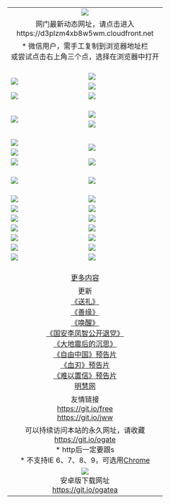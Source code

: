 ﻿<table>
  <tr></tr>
  <tr><td colspan=2 align=center><img src="https://cloud.githubusercontent.com/assets/11880933/13434984/f430fae2-e012-11e5-814f-c2df1e82b247.jpg" /></td></tr>
  <tr><td colspan=2 align=center>网门最新动态网址，请点击进入
<br>https://d3plzm4xb8w5wm.cloudfront.net
    </td>
  </tr>
  <tr>
    <td colspan=2 align=center>* 微信用户，需手工复制到浏览器地址栏<br>或尝试点击右上角三个点，选择在浏览器中打开
    <!--br>* IE6打开动态网址须在选项中勾选TLS 1.0--></td>
  </tr>
  <tr height="20">
  <tr>
    <td rowspan=2><a href="https://d3plzm4xb8w5wm.cloudfront.net/ogUP.aspx?name=11DKC.mp4&list=11DKC" target="_blank"><img src="https://d3plzm4xb8w5wm.cloudfront.net/Up/11DKC1.jpg" /></a></td> 
    <td><div><a href="https://d3plzm4xb8w5wm.cloudfront.net/ogUP.aspx?name=LRWS.mp4&list=LRWS" target="_blank"><img src="https://d3plzm4xb8w5wm.cloudfront.net/Up/LRWS.jpg" /></a></td>
   </tr>
  <tr>
    <td><a href="https://d3plzm4xb8w5wm.cloudfront.net/ogNiceVedio.aspx" target="_blank"><img src="https://d3plzm4xb8w5wm.cloudfront.net/Up/11TGKDY.jpg" /></a></td>
  </tr>
  <tr>
    <td><a href="https://d3plzm4xb8w5wm.cloudfront.net/ogUP.aspx?name=_EA/%CA%AE%C4%EA.mp4&count=http://odisk.org/Up/_EA/%CA%AE%C4%EA.mp4;http://odisk.org/Up/_EE/%CC%CE%B8%E7%D9%A9%B5%E7%D3%B0%A3%BA%CA%AE%C4%EA.mp4|2|%CA%AE%C4%EA|%D5%FD%C6%AC;%CC%CE%B8%E7%D9%A9%B5%E7%D3%B0" target="_blank"><img src="https://d3plzm4xb8w5wm.cloudfront.net/Up/_EA/%E5%8D%81%E5%B9%B4_135.jpg" /></a></td>
    <td><a href="https://d3plzm4xb8w5wm.cloudfront.net/ogUP.aspx?name=_EC%C9%FA%CB%C0%D3%EB%C2%D6%BB%D8.mp4&count=http://v.ifeng.com/documentary/discovery/201501/039bdca9-5c34-4796-b332-43b8f831efce.shtml;http://v.ifeng.com/documentary/society/201501/030cc825-2840-4536-a0b8-416c88375055.shtml;http://v.ifeng.com/documentary/society/201501/03a412f8-32ec-4e18-81ba-98acf64ec1ca.shtml;http://v.ifeng.com/documentary/society/201501/03c58012-8e01-456a-9097-615b3b24a709.shtml|4|%C9%FA%CB%C0%D3%EB%C2%D6%BB%D8" target="_blank"><img src="https://d3plzm4xb8w5wm.cloudfront.net/Up/_EC/%E7%94%9F%E6%AD%BB%E4%B8%8E%E8%BD%AE%E5%9B%9E_135.jpg" /></a></td>
  </tr>
  <tr height="20">
  <tr>
    <td rowspan=2><a href="https://d3plzm4xb8w5wm.cloudfront.net/ogUP.aspx?name=4EE/DJ.mp4&list=4EEDJ" target="_blank"><img src="https://d3plzm4xb8w5wm.cloudfront.net/Up/4EE/DJ140.jpg"/></a></td>
    <td><a href="https://d3plzm4xb8w5wm.cloudfront.net/ogUP.aspx?name=4EE/ZG.mp4&list=4EEZG" target="_blank"><img src="https://d3plzm4xb8w5wm.cloudfront.net/Up/4EE/ZG0.jpg"/></a></td>
    <!--td><a href="https://d3plzm4xb8w5wm.cloudfront.net/ogUP.aspx?name=4EE/QQ.mp4&list=4EEQQ" target="_blank"><img src="https://d3plzm4xb8w5wm.cloudfront.net/Up/4EE/QQ0.jpg"/></a></td>
    <td><a href="https://d3plzm4xb8w5wm.cloudfront.net/ogUP.aspx?name=4EE/HQ.mp4&list=4EEHQ" target="_blank"><img src="https://d3plzm4xb8w5wm.cloudfront.net/Up/4EE/HQ0.jpg"/></a></td-->
  </tr>
  <tr>
    <td><a href="https://d3plzm4xb8w5wm.cloudfront.net/onCO.aspx?list=XWPL&mode=m" target="_blank"><img src="https://d3plzm4xb8w5wm.cloudfront.net/Up/0WZTT.jpg" /></a></td> 
  </tr>
  <tr height="20">
  <tr>
    <td><a href="https://d3plzm4xb8w5wm.cloudfront.net/ogUP.aspx?name=JQR.mp4&count=2" target="_blank"><img src="https://d3plzm4xb8w5wm.cloudfront.net/Up/JQR.jpg" /></a></td>   
    <td rowspan=2><a href="https://d3plzm4xb8w5wm.cloudfront.net/ogUP.aspx?name=JP.mp4&count=9" target="_blank"><img src="https://d3plzm4xb8w5wm.cloudfront.net/Up/JP.jpg" /></td>
  </tr>
  <tr>
    <td><a href="https://d3plzm4xb8w5wm.cloudfront.net/ogUP.aspx?name=WH.mp4" target="_blank"><img src="https://d3plzm4xb8w5wm.cloudfront.net/Up/WH.jpg" /></a></td>
  </tr>
  <tr>
    <td><a href="https://d3plzm4xb8w5wm.cloudfront.net/ogUP.aspx?name=SSZJ.mp4&list=SSZJ" target="_blank"><img src="https://d3plzm4xb8w5wm.cloudfront.net/Up/SSZJ.jpg" /></a></td>
    <td><a href="https://d3plzm4xb8w5wm.cloudfront.net/ogUP.aspx?name=WLSH.mp4&count=2" target="_blank"><img src="https://d3plzm4xb8w5wm.cloudfront.net/Up/WLSH.jpg" /></a</td>
  </tr>
  <tr height="20">
  <tr>
    <td><a href="https://d3plzm4xb8w5wm.cloudfront.net/ogUP.aspx?name=ZY.mp4&count=2015|16" target="_blank"><img src="https://d3plzm4xb8w5wm.cloudfront.net/Up/ZY.jpg" /></a</td>
    <td><a href="https://d3plzm4xb8w5wm.cloudfront.net/ogUP.aspx?name=XTFY.mp4&count=B|2,A|24" target="_blank"><img src="https://d3plzm4xb8w5wm.cloudfront.net/Up/XTFY.jpg" /></a></td>
  </tr>
  <tr height="20">
  </tr>
  <!--tr>
    <td><a href="https://d3plzm4xb8w5wm.cloudfront.net/ogUP.aspx?name=4EE/GX.mp4&list=4EEGX" target="_blank"><img src="https://d3plzm4xb8w5wm.cloudfront.net/Up/4EE/GX0.jpg"/></a></td>
    <td><a href="https://d3plzm4xb8w5wm.cloudfront.net/ogUP.aspx?name=4EE/HD.mp4&list=4EEHD" target="_blank"><img src="https://d3plzm4xb8w5wm.cloudfront.net/Up/4EE/HD0.jpg"/></a></td>
  </tr>
  <tr>
    <td><a href="https://d3plzm4xb8w5wm.cloudfront.net/ogUP.aspx?name=4EE/TX.mp4&list=4EETX" target="_blank"><img src="https://d3plzm4xb8w5wm.cloudfront.net/Up/4EE/TX0.jpg"/></a></td>
    <td><a href="https://d3plzm4xb8w5wm.cloudfront.net/ogUP.aspx?name=4EE/WZ.mp4&list=4EEWZ" target="_blank"><img src="https://d3plzm4xb8w5wm.cloudfront.net/Up/4EE/WZ0.jpg"/></a></td>
  </tr-->
  <tr>
    <td><a href="https://d3plzm4xb8w5wm.cloudfront.net/onUP.aspx?name=https://d1ni6yqhqrtjo7.cloudfront.net/" target="_blank"><img src="https://d3plzm4xb8w5wm.cloudfront.net/Up/0DTW.jpg"/></a></td>
    <td><a href="https://d3plzm4xb8w5wm.cloudfront.net/onUP.aspx?name=https://d240ns8up8earz.cloudfront.net/acenter/" target="_blank"><img src="https://d3plzm4xb8w5wm.cloudfront.net/Up/0TDW.jpg" /></a></td>
  </tr>
  <tr>
    <td><a href="https://d3plzm4xb8w5wm.cloudfront.net/onUP.aspx?name=https://d4508d6vomz2p.cloudfront.net/gb/nsc413.htm" target="_blank"><img src="https://d3plzm4xb8w5wm.cloudfront.net/Up/0DJY.jpg" /></a></td>
    <td><a href="https://d3plzm4xb8w5wm.cloudfront.net/onUP.aspx?name=https://d4apjbhkuxer1.cloudfront.net/xtr/gb/prog204.html" target="_blank"><img src="https://d3plzm4xb8w5wm.cloudfront.net/Up/0XTR.jpg" /></a></td>
  </tr>
  <tr>
    <td><a href="https://d3plzm4xb8w5wm.cloudfront.net/onUP.aspx?name=https://d3aj00iefsmfgc.cloudfront.net/" target="_blank"><img src="https://d3plzm4xb8w5wm.cloudfront.net/Up/0MHW.jpg" /></a></td>
    <td><a href="https://d3plzm4xb8w5wm.cloudfront.net/onUP.aspx?name=https://d20wz7qt14x5d2.cloudfront.net/" target="_blank"><img src="https://d3plzm4xb8w5wm.cloudfront.net/Up/0ZJW.jpg" /></a></td>
  </tr>
  <tr>
    <td><a href="https://d3plzm4xb8w5wm.cloudfront.net/ogUP.aspx?name=0FG.zip" target="_blank"><img src="https://d3plzm4xb8w5wm.cloudfront.net/Up/0FG.jpg" /></a></td>
    <td><a href="https://d3plzm4xb8w5wm.cloudfront.net/ogUP.aspx?name=0FGA.apk" target="_blank"><img src="https://d3plzm4xb8w5wm.cloudfront.net/Up/0FGA.jpg" /></a></td>
  </tr>
  <tr>
    <td><a href="https://d3plzm4xb8w5wm.cloudfront.net/ogUP.aspx?name=0U.zip" target="_blank"><img src="https://d3plzm4xb8w5wm.cloudfront.net/Up/0U.jpg" /></a></td>
    <td><a href="https://d3plzm4xb8w5wm.cloudfront.net/ogUP.aspx?name=0UA.apk" target="_blank"><img src="https://d3plzm4xb8w5wm.cloudfront.net/Up/0UA.jpg" /></a></td>
  </tr>
  <tr>
    <td><a href="https://d3plzm4xb8w5wm.cloudfront.net/ogUP.aspx?name=0iPPOTV.zip" target="_blank"><img src="https://d3plzm4xb8w5wm.cloudfront.net/Up/0iPPOTV.jpg" /></a></td>
    <td><a href="https://d3plzm4xb8w5wm.cloudfront.net/ogUP.aspx?name=0iNTD.apk" target="_blank"><img src="https://d3plzm4xb8w5wm.cloudfront.net/Up/0iNTD.jpg" /></a></td>
  </tr>
  <!--tr>
    <td><a href="https://d3plzm4xb8w5wm.cloudfront.net/ogNice.aspx" target="_blank"><img src="https://d3plzm4xb8w5wm.cloudfront.net/Up/0WCYY.jpg" /></a></td>
    <td><a href="https://d3plzm4xb8w5wm.cloudfront.net/onCO.aspx?list=XWPL&mode=m" target="_blank"><img src="https://d3plzm4xb8w5wm.cloudfront.net/Up/0WZTT.jpg" /></a></td> 
  </tr-->
  <tr>
    <td><a href="https://d3plzm4xb8w5wm.cloudfront.net/ogDY.aspx" target="_blank"><img src="https://d3plzm4xb8w5wm.cloudfront.net/Up/0FK.jpg" /></a></td>
    <td><a href="https://d3plzm4xb8w5wm.cloudfront.net/ogST.aspx" target="_blank"><img src="https://d3plzm4xb8w5wm.cloudfront.net/Up/0ST.jpg" /></a></td> 
  </tr>
  <tr height="20">
  <tr>
    <td colspan=2 align=center><a href="https://d3plzm4xb8w5wm.cloudfront.net/ogNice.aspx">更多内容</a>
    </td>
  </tr>
  <tr>
    <td colspan=2 align=center>更新<br>
      <a href="https://d3plzm4xb8w5wm.cloudfront.net/ogUP.aspx?name=4ESL.mp4" target="_blank">《送礼》</a><br>
      <a href="https://d3plzm4xb8w5wm.cloudfront.net/ogUP.aspx?name=4ESY.mp4" target="_blank">《善缘》</a><br>
      <a href="https://d3plzm4xb8w5wm.cloudfront.net/ogUP.aspx?name=4EHX.mp4" target="_blank">《唤醒》</a><br>
      <a href="https://d3plzm4xb8w5wm.cloudfront.net/ogUP.aspx?name=4LFZ.mp4" target="_blank">《国安李凤智公开退党》</a><br>
      <a href="https://d3plzm4xb8w5wm.cloudfront.net/ogUP.aspx?name=4DDZHDCS.mp4" target="_blank">《大地震后的沉思》</a><br>
      <a href="https://d3plzm4xb8w5wm.cloudfront.net/ogUP.aspx?name=11ZYZG0.mp4" target="_blank">《自由中国》预告片</a><br>
      <a href="https://d3plzm4xb8w5wm.cloudfront.net/ogUP.aspx?name=11XR.mp4" target="_blank">《血刃》预告片</a><br>
      <a href="https://d3plzm4xb8w5wm.cloudfront.net/ogUP.aspx?name=11NYZX.mp4&count=2" target="_blank">《难以置信》预告片</a><br>
      <a href="https://d3plzm4xb8w5wm.cloudfront.net/onUP.aspx?name=https://www.minghui.org/" target="_blank">明慧网</a>
    </td>
  </tr>
  <tr>
    <td colspan=2 align=center>友情链接<br>
      <a href="https://git.io/free" target="_blank">https://git.io/free</a><br>
      <a href="https://git.io/jww" target="_blank">https://git.io/jww</a>
    </td>
  </tr>
  <tr>
    <td colspan=2 align=center>可以持续访问本站的永久网址，请收藏<br/><a href="https://git.io/ogate" target="_blank">https://git.io/ogate</a><br/>* http后一定要跟s<br/>* 不支持IE 6、7、8、9，可选用<a href="https://d3plzm4xb8w5wm.cloudfront.net/ogUP.aspx?name=0ChromePortable.zip">Chrome</a></td>
  </tr>
  <tr>
    <td colspan=2 align=center><a href="https://d3plzm4xb8w5wm.cloudfront.net/ogUP.aspx?name=0oGate.apk" target="_blank"><img src="https://cloud.githubusercontent.com/assets/11880933/13720399/75e143ee-e842-11e5-9f0a-1421f423c80f.jpg" /></a><br>安卓版下载网址<br><a href="https://git.io/ogatea">https://git.io/ogatea</a></td>
  </tr>
  <!--tr>
    <td colspan=2 align=center>可能失效的动态网址
    </td>
  </tr-->
</table>
